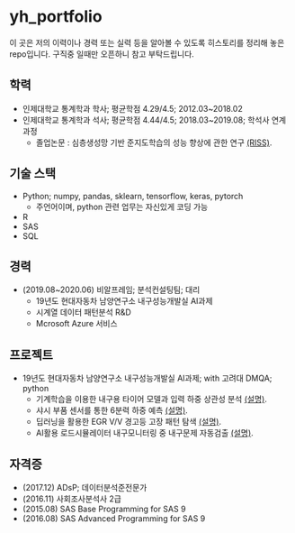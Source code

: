 # yh_portfolio
이 곳은 저의 이력이나 경력 또는 실력 등을 알아볼 수 있도록 히스토리를 정리해 놓은 repo입니다. 구직중 일때만 오픈하니 참고 부탁드립니다.

## 학력
+ 인제대학교 통계학과 학사; 평균학점 4.29/4.5; 2012.03~2018.02
+ 인제대학교 통계학과 석사; 평균학점 4.44/4.5; 2018.03~2019.08; 학석사 연계과정
  + 졸업논문 : 심층생성망 기반 준지도학습의 성능 향상에 관한 연구 [(RISS)](http://www.riss.kr/search/detail/DetailView.do?p_mat_type=be54d9b8bc7cdb09&control_no=2d92862e4ed1bb73ffe0bdc3ef48d419).


## 기술 스택
+ Python; numpy, pandas, sklearn, tensorflow, keras, pytorch
  + 주언어이며, python 관련 업무는 자신있게 코딩 가능
+ R
+ SAS
+ SQL

## 경력
+ (2019.08~2020.06) 비알프레임; 분석컨설팅팀; 대리
  + 19년도 현대자동차 남양연구소 내구성능개발실 AI과제
  + 시계열 데이터 패턴분석 R&D
  + Mcrosoft Azure 서비스

## 프로젝트
+ 19년도 현대자동차 남양연구소 내구성능개발실 AI과제; with 고려대 DMQA; python
  + 기계학습을 이용한 내구용 타이어 모델과 입력 하중 상관성 분석 [(설명)](http://dmqm.korea.ac.kr/research/projects/49).
  + 샤시 부품 센서를 통한 6분력 하중 예측 [(설명)](http://dmqm.korea.ac.kr/research/projects/50).
  + 딥러닝을 활용한 EGR V/V 경고등 고장 패턴 탐색 [(설명)](http://dmqm.korea.ac.kr/research/projects/44).
  + AI활용 로드시뮬레이터 내구모니터링 중 내구문제 자동검출 [(설명)](http://dmqm.korea.ac.kr/research/projects/45).

## 자격증
+ (2017.12) ADsP; 데이터분석준전문가
+ (2016.11) 사회조사분석사 2급
+ (2015.08) SAS Base Programming for SAS 9
+ (2016.08) SAS Advanced Programming for SAS 9

